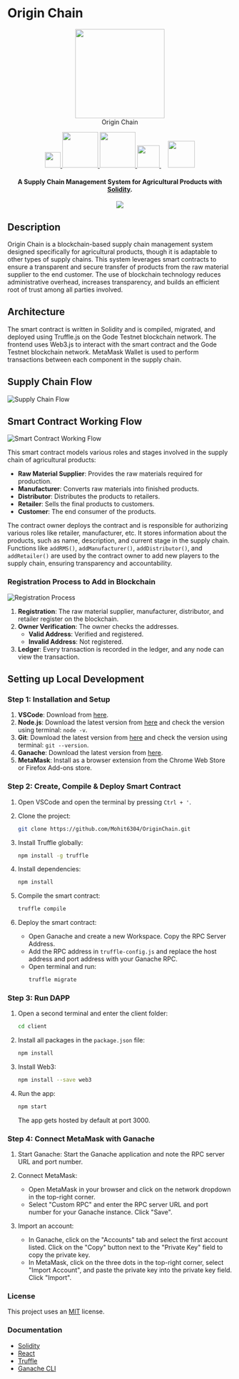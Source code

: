 # Origin Chain

<p align="center">
  <a><img src="https://www.mdpi.com/logistics/logistics-03-00005/article_deploy/html/images/logistics-03-00005-g001.png" width="200"></a>
  <br>  
  Origin Chain
  <br>
</p>

<p align="center">
  <a href="https://docs.godechain.com/welcome/">
    <img src="https://s3.coinmarketcap.com/static-gravity/thumbnail/medium/12b1f4d9727b4aab83cd5398bf6e080d.jpg" width="35" height='35'>
  </a>
  <a href="https://soliditylang.org/">
    <img src="https://github.com/rishav4101/eth-supplychain-dapp/blob/main/images/Solidity.svg" width="80">       
  </a>
  <a href="https://reactjs.org/">
    <img src="https://github.com/rishav4101/eth-supplychain-dapp/blob/main/images/react.png" width="80">
  </a>
  <a href="https://www.trufflesuite.com/">
    <img src="https://github.com/rishav4101/eth-supplychain-dapp/blob/main/images/trufflenew.png" width="50">
  </a>
  &nbsp;&nbsp;&nbsp;
  <a href="https://www.npmjs.com/package/web3">
    <img src="https://github.com/rishav4101/eth-supplychain-dapp/blob/main/images/web3.jpg" width="60">
  </a>
</p>

<h4 align="center">A Supply Chain Management System for Agricultural Products with <a href="https://docs.soliditylang.org/en/v0.8.4/" target="_blank">Solidity</a>.</h4>

<p align="center">
  <a>
    <img src="https://img.shields.io/badge/dependencies-up%20to%20date-brightgreen.svg">
  </a>
</p>

## Description

Origin Chain is a blockchain-based supply chain management system designed specifically for agricultural products, though it is adaptable to other types of supply chains. This system leverages smart contracts to ensure a transparent and secure transfer of products from the raw material supplier to the end customer. The use of blockchain technology reduces administrative overhead, increases transparency, and builds an efficient root of trust among all parties involved.

## Architecture

The smart contract is written in Solidity and is compiled, migrated, and deployed using Truffle.js on the Gode Testnet blockchain network. The frontend uses Web3.js to interact with the smart contract and the Gode Testnet blockchain network. MetaMask Wallet is used to perform transactions between each component in the supply chain.

## Supply Chain Flow

![Supply Chain Flow](client/src/assets/slide3.png)

## Smart Contract Working Flow

![Smart Contract Working Flow](client/public/Supply%20Chain%20Design.png)

This smart contract models various roles and stages involved in the supply chain of agricultural products:

- **Raw Material Supplier**: Provides the raw materials required for production.
- **Manufacturer**: Converts raw materials into finished products.
- **Distributor**: Distributes the products to retailers.
- **Retailer**: Sells the final products to customers.
- **Customer**: The end consumer of the products.

The contract owner deploys the contract and is responsible for authorizing various roles like retailer, manufacturer, etc. It stores information about the products, such as name, description, and current stage in the supply chain. Functions like `addRMS()`, `addManufacturer()`, `addDistributor()`, and `addRetailer()` are used by the contract owner to add new players to the supply chain, ensuring transparency and accountability.

### Registration Process to Add in Blockchain

![Registration Process](client/public/contractD.png)

1. **Registration**: The raw material supplier, manufacturer, distributor, and retailer register on the blockchain.
2. **Owner Verification**: The owner checks the addresses.
    - **Valid Address**: Verified and registered.
    - **Invalid Address**: Not registered.
3. **Ledger**: Every transaction is recorded in the ledger, and any node can view the transaction.

## Setting up Local Development

### Step 1: Installation and Setup

1. **VSCode**: Download from [here](https://code.visualstudio.com/).
2. **Node.js**: Download the latest version from [here](https://nodejs.org/) and check the version using terminal: `node -v`.
3. **Git**: Download the latest version from [here](https://git-scm.com/downloads) and check the version using terminal: `git --version`.
4. **Ganache**: Download the latest version from [here](https://www.trufflesuite.com/ganache).
5. **MetaMask**: Install as a browser extension from the Chrome Web Store or Firefox Add-ons store.

### Step 2: Create, Compile & Deploy Smart Contract

1. Open VSCode and open the terminal by pressing `Ctrl + '`.

2. Clone the project:
    ```sh
    git clone https://github.com/Mohit6304/OriginChain.git
    ```

3. Install Truffle globally:
    ```sh
    npm install -g truffle
    ```

4. Install dependencies:
    ```sh
    npm install
    ```

5. Compile the smart contract:
    ```sh
    truffle compile
    ```

6. Deploy the smart contract:
    - Open Ganache and create a new Workspace. Copy the RPC Server Address.
    - Add the RPC address in `truffle-config.js` and replace the host address and port address with your Ganache RPC.
    - Open terminal and run:
      ```sh
      truffle migrate
      ```

### Step 3: Run DAPP

1. Open a second terminal and enter the client folder:
    ```sh
    cd client
    ```

2. Install all packages in the `package.json` file:
    ```sh
    npm install
    ```

3. Install Web3:
    ```sh
    npm install --save web3
    ```

4. Run the app:
    ```sh
    npm start
    ```

    The app gets hosted by default at port 3000.

### Step 4: Connect MetaMask with Ganache

1. Start Ganache: Start the Ganache application and note the RPC server URL and port number.

2. Connect MetaMask: 
   - Open MetaMask in your browser and click on the network dropdown in the top-right corner.
   - Select "Custom RPC" and enter the RPC server URL and port number for your Ganache instance. Click "Save".

3. Import an account:
   - In Ganache, click on the "Accounts" tab and select the first account listed. Click on the "Copy" button next to the "Private Key" field to copy the private key.
   - In MetaMask, click on the three dots in the top-right corner, select "Import Account", and paste the private key into the private key field. Click "Import".

### License

This project uses an [MIT](https://opensource.org/licenses/MIT) license.

### Documentation

- [Solidity](https://docs.soliditylang.org/en/v0.8.4/)
- [React](https://reactjs.org/docs/getting-started.html)
- [Truffle](https://www.trufflesuite.com/docs/truffle/reference/configuration)
- [Ganache CLI](https://www.trufflesuite.com/docs/ganache/overview)
